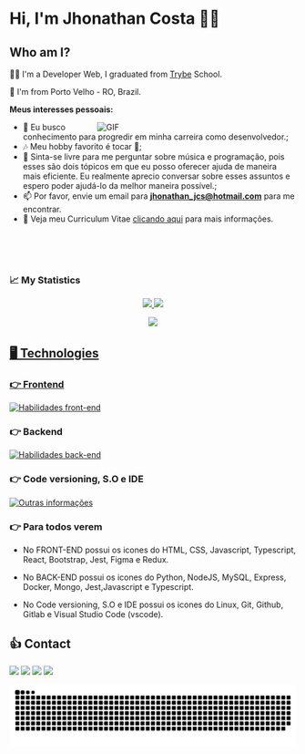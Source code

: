 # Hi, I'm Jhonathan Costa 🧔🏻

 ## Who am I? 

👨‍💻 I'm a Developer Web, I graduated from [Trybe](https://www.betrybe.com/) School.
 </br>
 <p>📍 I'm from Porto Velho - RO, Brazil.

**Meus interesses pessoais:**

  <img align="right" alt="GIF" src="https://i.pinimg.com/originals/e4/26/70/e426702edf874b181aced1e2fa5c6cde.gif" width="350px" />

- 💼 Eu busco conhecimento para progredir em minha carreira como desenvolvedor.;
- 🎶 Meu hobby favorito é tocar 🎸;
- 💬 Sinta-se livre para me perguntar sobre música e programação, pois esses são dois tópicos em que eu posso oferecer ajuda de maneira mais eficiente. Eu realmente aprecio conversar sobre esses assuntos e espero poder ajudá-lo da melhor maneira possível.;
- 📫 Por favor, envie um email para **jhonathan_jcs@hotmail.com** para me encontrar.
- 📝 Veja meu Curriculum Vitae <a href="https://www.canva.com/design/DAFGxL9JESA/Tv3dV4GoJD1-RaDtWaQMdQ/view?utm_content=DAFGxL9JESA&utm_campaign=designshare&utm_medium=link&utm_source=viewer" target="_blank">clicando aqui</a> para mais informações.

<br />
 
 </div>
 <br />
 <br />
 
### 📈 My Statistics

<div align="center">
  <a href="https://github.com/jhonathancs">
  <img height="160em" src="https://github-readme-stats.vercel.app/api?username=Jhonathancs&show_icons=true&theme=dracula&include_all_commits=true&count_private=true"/>
  <img height="160em" src="https://github-readme-stats.vercel.app/api/top-langs/?username=jhonathancs&layout=compact&langs_count=16&theme=dracula"/>

![](https://visitor-badge.glitch.me/badge?page_id=jhonathancs)

</div>
 
 
## 🖥️ Technologies
 
### 👉 Frontend
[![Habilidades front-end](https://skillicons.dev/icons?i=html,css,js,ts,react,bootstrap,jest,figma,redux,
)](https://skillicons.dev)
 
 
### 👉 Backend
[![Habilidades back-end](https://skillicons.dev/icons?i=python,nodejs,mysql,express,docker,mongo,jest,js,ts
)](https://skillicons.dev)
 
 
### 👉 Code versioning, S.O e IDE
[![Outras informações](https://skillicons.dev/icons?i=linux,git,github,gitlab,vscode
)](https://skillicons.dev)
 
 
### 👉 Para todos verem
- No FRONT-END possui os icones do HTML, CSS, Javascript, Typescript, React, Bootstrap, Jest, Figma e Redux.

- No BACK-END possui os icones do Python, NodeJS, MySQL, Express, Docker, Mongo, Jest,Javascript e Typescript.

- No Code versioning, S.O e IDE possui os icones do Linux, Git, Github, Gitlab e Visual Studio Code (vscode).
 
 ## 👍 Contact
<div>
 <a target="_blank" href="https://www.linkedin.com/in/jhonathan-cs/"><img src="https://img.shields.io/badge/-LinkedIn-%230077B5?style=for-the-badge&logo=linkedin&logoColor=white"></a>
 <a target="_blank" href="mailto: jhonathan_jcs@hotmail.com"><img src="https://img.shields.io/badge/-Gmail-%23333?style=for-the-badge&logo=gmail&logoColor=white"></a>
 <a target="_blank" href="https://www.instagram.com/jhonathan_jcs/"><img src="https://img.shields.io/badge/-Instagram-%23E4405F?style=for-the-badge&logo=instagram&logoColor=white"></a>
 <a target="_blank" href="https://wa.me/5569999339737"><img src="https://img.shields.io/badge/WhatsApp-25D366?style=for-the-badge&logo=whatsapp&logoColor=white"></a>
</div>
 
   ![Snake animation](https://github.com/jhonathancs/jhonathancs/blob/output/github-contribution-grid-snake.svg)
